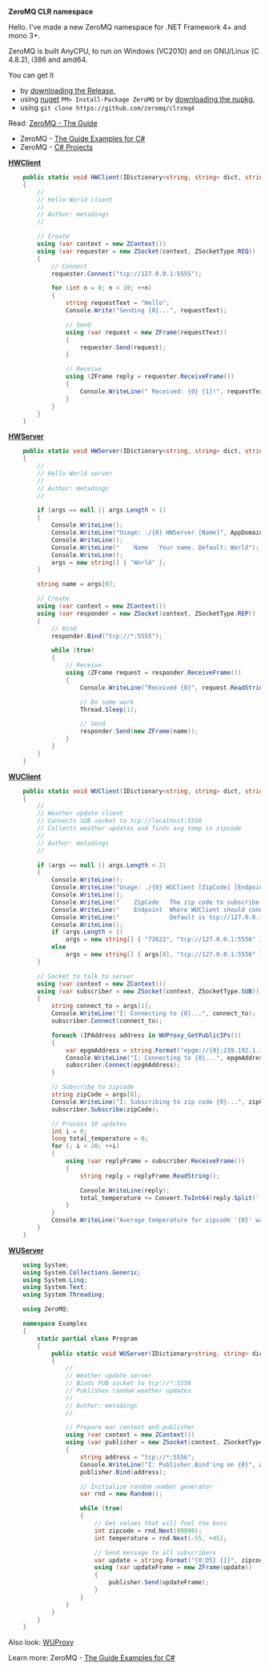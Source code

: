 ﻿
**ZeroMQ CLR namespace**

Hello. I've made a new ZeroMQ namespace for .NET Framework 4+ and mono 3+.

ZeroMQ is built AnyCPU, to run on Windows (VC2010) and on GNU/Linux (C 4.8.2), i386 and amd64.

You can get it
- by [downloading the Release](https://github.com/zeromq/clrzmq4/releases/tag/master00),
- using [nuget](https://www.nuget.org/packages/ZeroMQ/) `PM> Install-Package ZeroMQ` or by [downloading the nupkg](https://packages.nuget.org/api/v1/package/ZeroMQ/),
- using `git clone https://github.com/zeromq/clrzmq4`

Read: [ZeroMQ - The Guide](http://zguide.zeromq.org/page:all)
- ZeroMQ - [The Guide Examples for C#](http://github.com/metadings/zguide/tree/master/examples/C%23)
- ZeroMQ - [C# Projects](http://github.com/metadings/clrzmq-test)

**[HWClient](https://github.com/metadings/zguide/blob/master/examples/C%23/hwclient.cs)**
```csharp
	public static void HWClient(IDictionary<string, string> dict, string[] args)
	{
		//
		// Hello World client
		//
		// Author: metadings
		//

		// Create
		using (var context = new ZContext())
		using (var requester = new ZSocket(context, ZSocketType.REQ))
		{
			// Connect
			requester.Connect("tcp://127.0.0.1:5555");

			for (int n = 0; n < 10; ++n)
			{
				string requestText = "Hello";
				Console.Write("Sending {0}...", requestText);

				// Send
				using (var request = new ZFrame(requestText)) 
				{
					requester.Send(request);
				}

				// Receive
				using (ZFrame reply = requester.ReceiveFrame()) 
				{
					Console.WriteLine(" Received: {0} {1}!", requestText, reply.ReadString());
				}
			}
		}
	}
```
**[HWServer](https://github.com/metadings/zguide/blob/master/examples/C%23/hwserver.cs)**
```csharp
	public static void HWServer(IDictionary<string, string> dict, string[] args)
	{
		//
		// Hello World server
		//
		// Author: metadings
		//

		if (args == null || args.Length < 1)
		{
			Console.WriteLine();
			Console.WriteLine("Usage: ./{0} HWServer [Name]", AppDomain.CurrentDomain.FriendlyName);
			Console.WriteLine();
			Console.WriteLine("    Name   Your name. Default: World");
			Console.WriteLine();
			args = new string[] { "World" };
		}

		string name = args[0];

		// Create
		using (var context = new ZContext())
		using (var responder = new ZSocket(context, ZSocketType.REP))
		{
			// Bind
			responder.Bind("tcp://*:5555");

			while (true)
			{
				// Receive
				using (ZFrame request = responder.ReceiveFrame())
				{
					Console.WriteLine("Received {0}", request.ReadString());

					// Do some work
					Thread.Sleep(1);

					// Send
					responder.Send(new ZFrame(name));
				}
			}
		}
	}
```
**[WUClient](https://github.com/metadings/zguide/blob/master/examples/C%23/wuclient.cs)**
```csharp
	public static void WUClient(IDictionary<string, string> dict, string[] args)
	{
		//
		// Weather update client
		// Connects SUB socket to tcp://localhost:5556
		// Collects weather updates and finds avg temp in zipcode
		//
		// Author: metadings
		//

		if (args == null || args.Length < 2)
		{
			Console.WriteLine();
			Console.WriteLine("Usage: ./{0} WUClient [ZipCode] [Endpoint]", AppDomain.CurrentDomain.FriendlyName);
			Console.WriteLine();
			Console.WriteLine("    ZipCode   The zip code to subscribe. Default is 72622 Nürtingen");
			Console.WriteLine("    Endpoint  Where WUClient should connect to.");
			Console.WriteLine("              Default is tcp://127.0.0.1:5556");
			Console.WriteLine();
			if (args.Length < 1)
				args = new string[] { "72622", "tcp://127.0.0.1:5556" };
			else
				args = new string[] { args[0], "tcp://127.0.0.1:5556" };
		}

		// Socket to talk to server
		using (var context = new ZContext())
		using (var subscriber = new ZSocket(context, ZSocketType.SUB))
		{
			string connect_to = args[1];
			Console.WriteLine("I: Connecting to {0}...", connect_to);
			subscriber.Connect(connect_to);

			foreach (IPAddress address in WUProxy_GetPublicIPs())
			{
				var epgmAddress = string.Format("epgm://{0};239.192.1.1:8100", address);
				Console.WriteLine("I: Connecting to {0}...", epgmAddress);
				subscriber.Connect(epgmAddress);
			}

			// Subscribe to zipcode
			string zipCode = args[0];
			Console.WriteLine("I: Subscribing to zip code {0}...", zipCode);
			subscriber.Subscribe(zipCode);

			// Process 10 updates
			int i = 0;
			long total_temperature = 0;
			for (; i < 20; ++i)
			{
				using (var replyFrame = subscriber.ReceiveFrame())
				{
					string reply = replyFrame.ReadString();

					Console.WriteLine(reply);
					total_temperature += Convert.ToInt64(reply.Split(' ')[1]);
				}
			}
			Console.WriteLine("Average temperature for zipcode '{0}' was {1}°", zipCode, (total_temperature / i));
		}
	}
```
**[WUServer](https://github.com/metadings/zguide/blob/master/examples/C%23/wuserver.cs)**
```csharp
	using System;
	using System.Collections.Generic;
	using System.Linq;
	using System.Text;
	using System.Threading;

	using ZeroMQ;

	namespace Examples
	{
		static partial class Program
		{
			public static void WUServer(IDictionary<string, string> dict, string[] args)
			{
				//
				// Weather update server
				// Binds PUB socket to tcp://*:5556
				// Publishes random weather updates
				//
				// Author: metadings
				//

				// Prepare our context and publisher
				using (var context = new ZContext())
				using (var publisher = new ZSocket(context, ZSocketType.PUB))
				{
					string address = "tcp://*:5556";
					Console.WriteLine("I: Publisher.Bind'ing on {0}", address);
					publisher.Bind(address);

					// Initialize random number generator
					var rnd = new Random();

					while (true)
					{
						// Get values that will fool the boss
						int zipcode = rnd.Next(99999);
						int temperature = rnd.Next(-55, +45);

						// Send message to all subscribers
						var update = string.Format("{0:D5} {1}", zipcode, temperature);
						using (var updateFrame = new ZFrame(update))
						{
							publisher.Send(updateFrame);
						}
					}
				}
			}
		}
	}
```
Also look: [WUProxy](https://github.com/metadings/zguide/blob/master/examples/C%23/wuproxy.cs)

Learn more: ZeroMQ - [The Guide Examples for C#](http://github.com/metadings/zguide/tree/master/examples/C%23)
